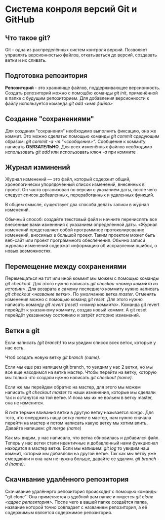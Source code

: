 # Система конроля версий Git и GitHub

## Что такое git?

Git - одна из распределённых систем контроля версий. Позволяет управлять версионностью 
файлов, откатываться до версий, создавать ветки и их сливать.

## Подготовка репозитория

**Репозиторий** - это хранилище файлов, поддерживающее версионность.
Создать репозиторий можно с помощбю команды *git init*, применённой в папке с будущим 
репозиторием.
Для добавления версионности к файлу используется команда *git add <имя файла>*

## Создание "сохранениями"

Для создания "сохранения" необходимо выполнить фиксацию, она же коммит.
Это можно сделатьс помощью команды *git commit* сдедующим образом: *git commit -a -m "<сообщение>"*. 
Сообщение к коммиту написать **ОБЯЗАТЕЛЬНО**.
Для всех изменённых файлов необходимо использовать *git add* или использовать ключ 
*-а* при коммите

## Журнал изминений

Журнал изменений — это файл, который содержит общий, хронологически упорядоченный список изменений, внесенных в проект. Он часто организован по версии с указанием даты, после чего следует список добавленных, переработанных и удаленных функций.

В общем смысле, существует два способа делать записи в журнал изменений.

Обычный способ: создайте текстовый файл и начните перечислять все внесенные вами изменения с указанием определенной даты.
«Журнал изменений представляет собой программное протоколирование изменений, вносимых в большой проект. Таким проектом может быть веб-сайт или проект программного обеспечения. Обычно записи журнала изменений содержат информацию об исправлении ошибок, о новых возможностях.

## Перемещение между сохранениями

Перемещаться на тот или иной коммит мы можем с помощью команды *git checkout*. Для 
этого нужно написать *git checkou <номер коммита из истории>*. Для  возврата к самому
последнего коммиту нужно написать *git checkout <название ветки>*. По умолчанию ветка *master*.
Отменять изменения можно с помощью команд *git reset*. Для этого нужно 
написать команду *git revert (reset) <номер коммита>*. Команда git revert перейдёт к 
указанному коммиту, создав новый коммит. А git reset перейдёт указанному состоянию и 
затрёт историю изменений.

## Ветки в git

Если написать *(git branch)* то мы увидим список всех веток, которые у нас есть. 

Чтоб создать новую ветку *git branch (name)*. 

Если мы еще раз напишем git branch, то увидим у нас 2 ветки, но мы все еще находимся на ветке мастер. Чтобы перейти на ветку, которую мы только что создали нужно написать
*git checkout (name)*.

Если же мы перейдем обратно на мастер, для этого мы можем написать
*git checkout master* то наши изменения, которые мы сделали так и останутся на той ветке. 
И пока мы их не вольем в ветку master, она не изменится.

В гите термин вливания ветки в другую ветку называется *merge*. Для того, 
что смерджить нашу ветку *name* в мастер, нам нужно сначала перейти на мастер и потом написать какую ветку мы хотим влить.
Давайте напишем:
*git merge (name)*

Как мы видим, у нас написало, что ветка обновилась и добавился файл. Теперь у нас ветки стали идентичные и добавленный нами функционал находится в мастер ветке. 
Если мы напишем:
*git log* то увидим наш коммит, который мы добавляли на другой ветке. Так как мы ветку уже смерджили и она нам не нужна больше, 
давайте ее удалим.
*git branch -d (name)*.

## Скачивание удалённого репозитория
Скачивание удалённрго репозитория происходит с помощью команды "git clone". Она применяется в удобной вам папке и пишется *git clone <адрес репозитория>*. После чего в вашей папке создаётся папка, название которой точно совпадает с названием репозитория, а её содержимым является содержимое репозитория.
